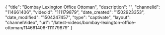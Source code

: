 {
    "title": "Bombay Lexington Office Ottoman",
    "description": "",
    "channelid": "114661406",
    "videoid": "111179879",
    "date_created": "1502923353",
    "date_modified": "1504247457",
    "type": "captivate",
    "layout": "channelVideo",
    "url": "\/latest-videos\/bombay-lexington-office-ottoman\/114661406-111179879"
}